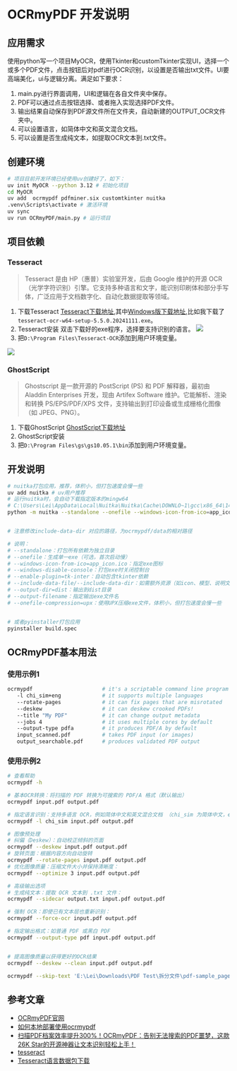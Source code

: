 

# OCRmyPDF 开发说明

## 应用需求
使用python写一个项目MyOCR，使用Tkinter和customTkinter实现UI，选择一个或多个PDF文件，点击按钮后对pdf进行OCR识别，以设置是否输出txt文件。UI要高端美化，ui与逻辑分离。满足如下要求：
1. main.py进行界面调用，UI和逻辑在各自文件夹中保存。
2. PDF可以通过点击按钮选择、或者拖入实现选择PDF文件。
3. 输出结果自动保存到PDF源文件所在文件夹，自动新建的OUTPUT_OCR文件夹中。
4. 可以设置语言，如简体中文和英文混合文档。
5. 可以设置是否生成纯文本，如提取OCR文本到.txt文件。

## 创建环境

```bash
# 项目目前开发环境已经使用uv创建好了，如下：
uv init MyOCR --python 3.12 # 初始化项目
cd MyOCR
uv add  ocrmypdf pdfminer.six customtkinter nuitka
.venv\Scripts\activate # 激活环境
uv sync
uv run OCRmyPDF/main.py # 运行项目
```

## 项目依赖
### Tesseract
> Tesseract 是由 HP（惠普）实验室开发，后由 Google 维护的开源 OCR（光学字符识别）引擎。它支持多种语言和文字，能识别印刷体和部分手写体，广泛应用于文档数字化、自动化数据提取等领域。

1. 下载Tesseract
[Tesseract下载地址](https://tesseract-ocr.github.io/tessdoc/Installation.html),其中[Windows版下载地址](https://github.com/UB-Mannheim/tesseract/wiki),比如我下载了`tesseract-ocr-w64-setup-5.5.0.20241111.exe`。
2. Tesseract安装
双击下载好的exe程序，选择要支持识别的语言。
![](https://lei-1258171996.cos.ap-guangzhou.myqcloud.com/imgs/2025/202506031758216.png)
3. 把`D:\Program Files\Tesseract-OCR`添加到用户环境变量。

![](https://lei-1258171996.cos.ap-guangzhou.myqcloud.com/imgs/2025/202506031756343.png)

### GhostScript
> Ghostscript 是一款开源的 PostScript (PS) 和 PDF 解释器，最初由 Aladdin Enterprises 开发，现由 Artifex Software 维护。它能解析、渲染和转换 PS/EPS/PDF/XPS 文件，支持输出到打印设备或生成栅格化图像（如 JPEG、PNG）。

1. 下载GhostScript
[GhostScript下载地址](https://ghostscript.com/releases/gsdnld.html)
2. GhostScript安装
3. 把`D:\Program Files\gs\gs10.05.1\bin`添加到用户环境变量。


## 开发说明
```bash
# nuitka打包应用，推荐，体积小，但打包速度会慢一些
uv add nuitka # uv用户推荐
# 运行nuitka时，会自动下载指定版本的mingw64
# C:\Users\Lei\AppData\Local\Nuitka\Nuitka\Cache\DOWNLO~1\gcc\x86_64\14.2.0posix-19.1.1-12.0.0-msvcrt-r2\mingw64\bin\
python -m nuitka --standalone --onefile --windows-icon-from-ico=app_icon.ico --output-dir=dist --enable-plugin=tk-inter --windows-disable-console --include-data-file=app_icon.ico=app_icon.ico --include-data-dir=.venv/Lib/site-packages/ocrmypdf/data=ocrmypdf/data --output-filename=OCRmyPDF.exe --onefile-compression=upx OCRmyPDF/main.py


# 注意修改include-data-dir 对应的路径，为ocrmypdf/data的相对路径

# 说明：
# --standalone：打包所有依赖为独立目录
# --onefile：生成单一exe（可选，首次启动慢）
# --windows-icon-from-ico=app_icon.ico：指定exe图标
# --windows-disable-console：打包exe时关闭控制台
# --enable-plugin=tk-inter：自动包含tkinter依赖
# --include-data-file/--include-data-dir：如需额外资源（如icon、模型、说明文档等）可用
# --output-dir=dist：输出到dist目录
# --output-filename：指定输出exe文件名
# --onefile-compression=upx：使用UPX压缩exe文件，体积小，但打包速度会慢一些


# 或者pyinstaller打包应用
pyinstaller build.spec
```

## OCRmyPDF基本用法
### 使用示例1

```bash
ocrmypdf                      # it's a scriptable command line program
   -l chi_sim+eng             # it supports multiple languages
   --rotate-pages             # it can fix pages that are misrotated
   --deskew                   # it can deskew crooked PDFs!
   --title "My PDF"           # it can change output metadata
   --jobs 4                   # it uses multiple cores by default
   --output-type pdfa         # it produces PDF/A by default
   input_scanned.pdf          # takes PDF input (or images)
   output_searchable.pdf      # produces validated PDF output
```
### 使用示例2

```bash
# 查看帮助
ocrmypdf -h

# 基本OCR转换：将扫描的 PDF 转换为可搜索的 PDF/A 格式（默认输出）
ocrmypdf input.pdf output.pdf

# 指定语言识别：支持多语言 OCR，例如简体中文和英文混合文档 （chi_sim 为简体中文，eng 为英文）   
ocrmypdf -l chi_sim input.pdf output.pdf

# 图像预处理
# 纠偏（Deskew）：自动校正倾斜的页面
ocrmypdf --deskew input.pdf output.pdf
# 旋转页面：根据内容方向自动旋转
ocrmypdf --rotate-pages input.pdf output.pdf
# 优化图像质量：压缩文件大小并保持清晰度：
ocrmypdf --optimize 3 input.pdf output.pdf

# 高级输出选项    
# 生成纯文本：提取 OCR 文本到 .txt 文件：
ocrmypdf --sidecar output.txt input.pdf output.pdf

# 强制 OCR：即使已有文本层也重新识别：
ocrmypdf --force-ocr input.pdf output.pdf

# 指定输出格式：如普通 PDF 或黑白 PDF
ocrmypdf --output-type pdf input.pdf output.pdf


# 提高图像质量以获得更好的OCR结果
ocrmypdf --deskew --clean input.pdf output.pdf

ocrmypdf --skip-text 'E:\Lei\Downloads\PDF Test\拆分文件\pdf-sample_pages_1-1.pdf' 'E:\Lei\Downloads\PDF Test\拆分文件\pdf-sample_pages_1-1_ocr.pdf'
```

## 参考文章
- [OCRmyPDF官网](https://github.com/ocrmypdf/OCRmyPDF)
- [如何本地部署使用ocrmypdf](https://mp.weixin.qq.com/s/qHxT5tQb6wUnqGhLkezZzw)
- [扫描PDF档案效率提升300%！OCRmyPDF：告别无法搜索的PDF噩梦，这款26K Star的开源神器让文本识别轻松上手！](https://mp.weixin.qq.com/s/xJEgo0LJX0kcAGQpWe3GQg)
- [tesseract](https://tesseract-ocr.github.io/tessdoc/Installation.html)
- [Tesseract语言数据包下载](https://github.com/tesseract-ocr/tessdata)